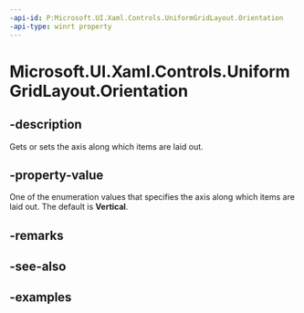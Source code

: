 ```yaml
---
-api-id: P:Microsoft.UI.Xaml.Controls.UniformGridLayout.Orientation
-api-type: winrt property
---
```


# Microsoft.UI.Xaml.Controls.UniformGridLayout.Orientation

<!--
public Windows.UI.Xaml.Controls.Orientation Orientation { get; set; }
-->

## -description

Gets or sets the axis along which items are laid out.

## -property-value

One of the enumeration values that specifies the axis along which items are laid out. The default is **Vertical**.

## -remarks

## -see-also

## -examples

